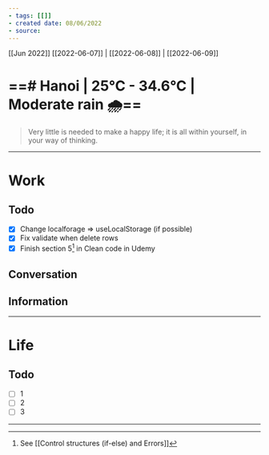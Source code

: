 ```yaml
---
- tags: [[]]
- created date: 08/06/2022
- source: 
---
```

[[Jun 2022]]
[[2022-06-07]]   |   [[2022-06-08]] | [[2022-06-09]] 

# ==# Hanoi | 25°C - 34.6°C | Moderate rain 🌧️==

> Very little is needed to make a happy life; it is all within yourself, in your way of thinking.

---

# Work
## Todo
- [x] Change localforage => useLocalStorage (if possible)  
- [x] Fix validate when delete rows
- [x] Finish section 5[^1] in Clean code in Udemy
## Conversation
## Information

---

# Life
## Todo
- [ ] 1
- [ ] 2
- [ ] 3

---

[^1]: See [[Control structures (if-else) and Errors]]